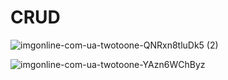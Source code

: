 # CRUD

![imgonline-com-ua-twotoone-QNRxn8tluDk5 (2)](https://user-images.githubusercontent.com/74527431/103089818-34dba700-4615-11eb-8cdb-674babb6a7a5.jpg)

![imgonline-com-ua-twotoone-YAzn6WChByz](https://user-images.githubusercontent.com/74527431/103089873-62c0eb80-4615-11eb-892b-bb48dd8d5ef6.jpg)
